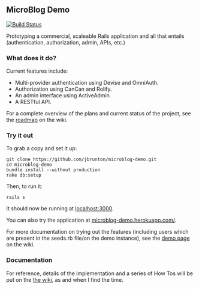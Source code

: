 ## MicroBlog Demo

[![Build Status](https://secure.travis-ci.org/jbrunton/microblog-demo.png)](http://travis-ci.org/jbrunton/microblog-demo)

Prototyping a commercial, scaleable Rails application and all that entails (authentication, authorization, admin, APIs, etc.)

### What does it do?

Current features include:

* Multi-provider authentication using Devise and OmniAuth.
* Authorization using CanCan and Rolify.
* An admin interface using ActiveAdmin.
* A RESTful API.

For a complete overview of the plans and current status of the project, see the [roadmap](https://github.com/jbrunton/microblog-demo/wiki/Roadmap) on the wiki.

### Try it out

To grab a copy and set it up:

    git clone https://github.com/jbrunton/microblog-demo.git
    cd microblog-demo
    bundle install --without production
    rake db:setup

Then, to run it:

    rails s

It should now be running at [localhost:3000](http://localhost:3000).

You can also try the application at [microblog-demo.herokuapp.com/](http://microblog-demo.herokuapp.com/).

For more documentation on trying out the features (including users which are present in the seeds.rb file/on the demo instance), see the [demo page](https://github.com/jbrunton/microblog-demo/wiki/Demo) on the wiki.

### Documentation

For reference, details of the implementation and a series of How Tos will be put on the [the wiki](https://github.com/jbrunton/microblog-demo/wiki), as and when I find the time.
